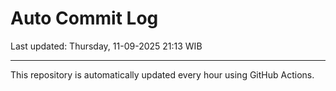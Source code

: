 # Auto Commit Log

Last updated: Thursday, 11-09-2025 21:13 WIB

---

This repository is automatically updated every hour using GitHub Actions.
